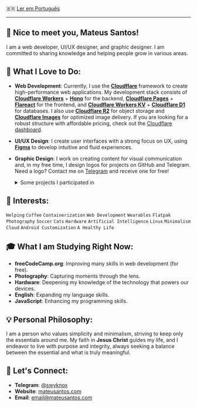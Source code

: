 🇧🇷 [Ler em Português](readmes/pt_BR.md)

---

## 👋 Nice to meet you, Mateus Santos!

I am a web developer, UI/UX designer, and graphic designer. I am committed to sharing knowledge and helping people grow in various areas.

## 🚀 What I Love to Do:

- **Web Development**: Currently, I use the [**Cloudflare**](https://www.cloudflare.com/pt-br/) framework to create high-performance web applications. My development stack consists of [**Cloudflare Workers**](https://workers.cloudflare.com/) + [**Hono**](https://hono.dev) for the backend, [**Cloudflare Pages**](https://pages.cloudflare.com/) + [**Flareact**](https://flareact.com/) for the frontend, and [**Cloudflare Workers KV**](https://developers.cloudflare.com/kv/) + [**Cloudflare D1**](https://developers.cloudflare.com/d1) for databases. I also use [**Cloudflare R2**](https://developers.cloudflare.com/r2) for object storage and [**Cloudflare Images**](https://developers.cloudflare.com/images) for optimized image delivery. If you are looking for a robust structure with affordable pricing, check out the [Cloudflare dashboard](https://dash.cloudflare.com/).

- **UI/UX Design**: I create user interfaces with a strong focus on UX, using [**Figma**](https://www.figma.com/) to develop intuitive and fluid experiences.

- **Graphic Design**: I work on creating content for visual communication and, in my free time, I design logos for projects on GitHub and Telegram. Need a logo? Contact me on [Telegram](https://t.me/swyknox) and receive one for free!

  <details>
    <summary>Some projects I participated in</summary>

  - [Blur My Shell Logo](https://github.com/aunetx/blur-my-shell): An extension that adds a blurred appearance to different parts of the GNOME Shell, including the top panel and overview. [See the final result](https://extensions.gnome.org/extension-data/icons/icon_3193_QedHJZY.png)

  - [PaperPlane Logo](https://github.com/paper-plane-developers/paper-plane): Paper Plane is an alternative Telegram client that uses libadwaita as its user interface and strives to adhere to the design principles of the GNOME desktop environment. [See the final result](https://raw.githubusercontent.com/paper-plane-developers/paper-plane/main/data/icons/app.drey.PaperPlane.svg)

  </details>

## 🌟 Interests:

`Helping` `Coffee` `Containerization` `Web Development` `Wearables` `Flatpak` `Photography` `Soccer` `Cats` `Hardware` `Artificial Intelligence` `Linux` `Minimalism` `Cloud` `Android Customization` `A Healthy Life`

## 🎓 What I am Studying Right Now:

- **freeCodeCamp.org**: Improving many skills in web development (for free).
- **Photography**: Capturing moments through the lens.
- **Hardware**: Deepening my knowledge of the technology that powers our devices.
- **English**: Expanding my language skills.
- **JavaScript**: Enhancing my programming skills.

## 💡 Personal Philosophy:

I am a person who values simplicity and minimalism, striving to keep only the essentials around me. My faith in **Jesus Christ** guides my life, and I endeavor to live with purpose and integrity, always seeking a balance between the essential and what is truly meaningful.

## 🤝 Let's Connect:

- **Telegram**: [@swyknox](https://t.me/swyknox)
- **Website**: [mateusantos.com](https://mateusantos.com)
- **Email**: [email@mateusantos.com](mailto:email@mateusantos.com)
